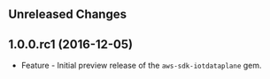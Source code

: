 Unreleased Changes
------------------

1.0.0.rc1 (2016-12-05)
------------------

* Feature - Initial preview release of the `aws-sdk-iotdataplane` gem.

